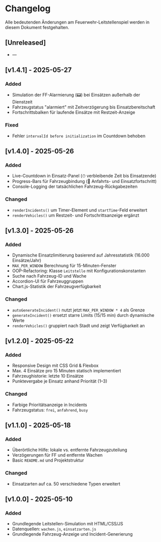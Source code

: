 # Changelog

Alle bedeutenden Änderungen am Feuerwehr-Leitstellenspiel werden in diesem Dokument festgehalten.

## [Unreleased]

* —

## [v1.4.1] - 2025-05-27

### Added
- Simulation der FF-Alarmierung (📟) bei Einsätzen außerhalb der Dienstzeit
- Fahrzeugstatus "alarmiert" mit Zeitverzögerung bis Einsatzbereitschaft
- Fortschrittsbalken für laufende Einsätze mit Restzeit-Anzeige

### Fixed
- Fehler `intervalId before initialization` im Countdown behoben

## [v1.4.0] - 2025-05-26

### Added

* Live-Countdown in Einsatz-Panel (⏱ verbleibende Zeit bis Einsatzende)  
* Progress-Bars für Fahrzeugbindung (🚗 Anfahrts- und Einsatzfortschritt)  
* Console-Logging der tatsächlichen Fahrzeug-Rückgabezeiten  

### Changed

* `renderIncidents()` um Timer-Element und `startTime`-Feld erweitert  
* `renderVehicles()` um Restzeit- und Fortschrittsanzeige ergänzt  

## [v1.3.0] - 2025-05-26

### Added

* Dynamische Einsatzlimitierung basierend auf Jahresstatistik (16.000 Einsätze/Jahr)  
* `MAX_PER_WINDOW` Berechnung für 15-Minuten-Fenster  
* OOP-Refactoring: Klasse `Leitstelle` mit Konfigurationskonstanten  
* Suche nach Fahrzeug-ID und Wache  
* Accordion-UI für Fahrzeuggruppen  
* Chart.js-Statistik der Fahrzeugverfügbarkeit

### Changed

* `autoGenerateIncident()` nutzt jetzt `MAX_PER_WINDOW * 4` als Grenze  
* `generateIncident()` ersetzt starre Limits (15/15 min) durch dynamische Werte  
* `renderVehicles()` gruppiert nach Stadt und zeigt Verfügbarkeit an  

## [v1.2.0] - 2025-05-22

### Added

* Responsive Design mit CSS Grid & Flexbox  
* Max. 4 Einsätze pro 15 Minuten statisch implementiert  
* Fahrzeughistorie: letzte 10 Einsätze  
* Punktevergabe je Einsatz anhand Priorität (1–3)

### Changed

* Farbige Prioritätsanzeige in Incidents  
* Fahrzeugstatus: `frei`, `anfahrend`, `busy`

## [v1.1.0] - 2025-05-18

### Added

* Überörtliche Hilfe: lokale vs. entfernte Fahrzeugzuteilung  
* Verzögerungen für FF und entfernte Wachen  
* Basic `README.md` und Projektstruktur

### Changed

* Einsatzarten auf ca. 50 verschiedene Typen erweitert

## [v1.0.0] - 2025-05-10

### Added

* Grundlegende Leitstellen-Simulation mit HTML/CSS/JS  
* Datenquellen: `wachen.js`, `einsatzarten.js`  
* Grundlegende Fahrzeug-Anzeige und Incident-Generierung
